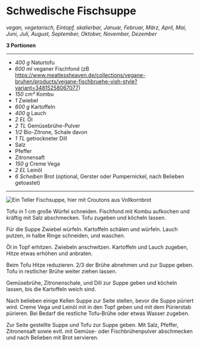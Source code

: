 # Schwedische Fischsuppe

_vegan, vegetarisch, Eintopf, skalierbar, Januar, Februar, März, April, Mai, Juni, Juli, August, September, Oktober, November, Dezember_

**3 Portionen**

---

- _400 g_ Naturtofu
- _600 ml_ veganer Fischfond (zB https://www.meatlessheaven.de/collections/vegane-bruhen/products/vegane-fischbruehe-vish-style?variant=34815258067077)
- _150 cm²_ Kombu
- _1_ Zwiebel
- _600 g_ Kartoffeln
- _400 g_ Lauch
- _2 EL_ Öl
- _2 TL_ Gemüsebrühe-Pulver
- _1/2_ Bio-Zitrone, Schale davon
- _1 TL_ getrockneter Dill
- Salz
- Pfeffer
- Zitronensaft
- _150 g_ Creme Vega
- _2 EL_ Leinöl
- _6 Scheiben_ Brot (optional, Gerster oder Pumpernickel, nach Belieben getoastet)

---

![Ein Teller Fischsuppe, hier mit Croutons aus Vollkornbrot](fischsuppe.jpg)

Tofu in 1 cm große Würfel schneiden. Fischfond mit Kombu aufkochen und kräftig mit Salz abschmecken. Tofu zugeben und köcheln lassen.

Für die Suppe Zwiebel würfeln. Kartoffeln schälen und würfeln. Lauch putzen, in halbe Ringe schneiden, und waschen.

Öl in Topf erhitzen. Zwiebeln anschwitzen. Kartoffeln und Lauch zugeben, Hitze etwas erhöhen und anbraten.

Beim Tofu Hitze reduzieren. 2/3 der Brühe abnehmen und zur Suppe geben. Tofu in restlicher Brühe weiter ziehen lassen.

Gemüsebrühe, Zitronenschale, und Dill zur Suppe geben und köcheln lassen, bis die Kartoffeln weich sind.

Nach belieben einige Kellen Suppe zur Seite stellen, bevor die Suppe püriert wird. Creme Vega und Leinöl mit in den Topf geben und mit dem Pürierstab pürieren. Bei Bedarf die restliche Tofu-Brühe oder etwas Wasser zugeben.

Zur Seite gestellte Suppe und Tofu zur Suppe geben. Mit Salz, Pfeffer, Zitronensaft sowie evtl. mit Gemüse- oder Fischbrühenpulver abschmecken und nach Belieben mit Brot servieren.

